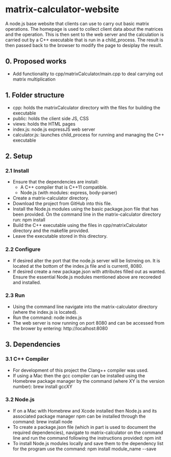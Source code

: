 # matrix-calculator-website
A node.js base website that clients can use to carry out basic matrix operations. The homepage is used to collect client data about the matrices and the operation. This is then sent to the web server and the calculation is carried out by a C++ executable that is run in a child_process. The result is then passed back to the browser to modify the page to desiplay the result.

## 0. Proposed works

- Add functionality to cpp/matrixCalculator/main.cpp to deal carrying out matrix multiplication

## 1. Folder structure

- cpp: holds the matrixCalculator directory with the files for building the executable
- public: holds the client side JS, CSS
- views: holds the HTML pages
- index.js: node.js expressJS web server
- calculator.js: launches child_process for running and managing the C++ executable

## 2. Setup

### 2.1 Install

- Ensure that the dependencies are install:
  - A C++ compiler that is C++11 compatible.
  - Node.js (with modules: express, body-parser)
- Create a matrix-calculator directory.
- Download the project from GitHub into this file.
- Install the Node.js modules using the basic package.json file that has been provided. On the command line in the matrix-calculator directory run: npm install
- Build the C++ executable using the files in cpp/matrixCalculator directory and the makefile provided.
- Leave the executable stored in this directory.

### 2.2 Configure

- If desired alter the port that the node.js server will be listneing on. It is located at the bottom of the index.js file and is currentl, 8080.
- If desired create a new package.json with attributes filled out as wanted. Ensure the essential Node.js modules mentioned above are recoreded and installed.

### 2.3 Run

- Using the command line navigate into the matrix-calculator directory (where the index.js is located).
- Run the command: node index.js
- The web server is now running on port 8080 and can be accessed from the brower by entering: http://localhost:8080

## 3. Dependencies

### 3.1 C++ Compiler

- For development of this project the Clang++ compiler was used.
- If using a Mac then the gcc compiler can be installed using the Homebrew package manager by the command (where XY is the version number): brew install gccXY

### 3.2 Node.js

- If on a Mac with Homebrew and Xcode installed then Node.js and its associated package manager npm can be installed through the command: brew install node
- To create a package.json file (which in part is used to document the required dependencies), navigate to matrix-calculator on the command line and run the command following the instructions provided: npm init
- To install Node.js modules locally and save them to the dependency list for the program use the command: npm install module_name --save

